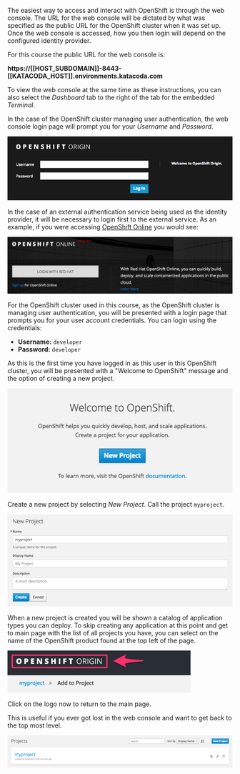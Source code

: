 The easiest way to access and interact with OpenShift is through the web console. The URL for the web console will be dictated by what was specified as the public URL for the OpenShift cluster when it was set up. Once the web console is accessed, how you then login will depend on the configured identity provider.

For this course the public URL for the web console is:

**https://[[HOST_SUBDOMAIN]]-8443-[[KATACODA_HOST]].environments.katacoda.com**

To view the web console at the same time as these instructions, you can also select the _Dashboard_ tab to the right of the tab for the embedded _Terminal_.

In the case of the OpenShift cluster managing user authentication, the web console login page will prompt you for your _Username_ and _Password_.

![Web Console Login](../../assets/intro-openshift/cluster-access/01-web-console-login.png)

In the case of an external authentication service being used as the identity provider, it will be necessary to login first to the external service. As an example, if you were accessing [OpenShift Online](https://www.openshift.com/get-started/) you would see:

![External Login](../../assets/intro-openshift/cluster-access/01-external-identity-provider.png)

For the OpenShift cluster used in this course, as the OpenShift cluster is managing user authentication, you will be presented with a login page that prompts you for your user account credentials. You can login using the credentials:

* **Username:** ``developer``
* **Password:** ``developer``

As this is the first time you have logged in as this user in this OpenShift cluster, you will be presented with a "Welcome to OpenShift" message and the option of creating a new project.

![Web Console Welcome](../../assets/intro-openshift/cluster-access/01-web-console-welcome.png)

Create a new project by selecting _New Project_. Call the project ``myproject``.

![Create New Project](../../assets/intro-openshift/cluster-access/01-create-new-project.png)

When a new project is created you will be shown a catalog of application types you can deploy. To skip creating any application at this point and get to main page with the list of all projects you have, you can select on the name of the OpenShift product found at the top left of the page.

![Shortcut to Projects](../../assets/intro-openshift/cluster-access/01-shortcut-to-projects.png)

Click on the logo now to return to the main page.

This is useful if you ever got lost in the web console and want to get back to the top most level.

![List of Projects](../../assets/intro-openshift/cluster-access/01-list-of-projects.png)
